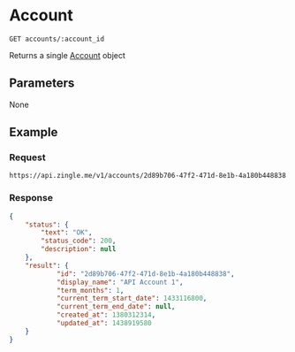 # Account

    GET accounts/:account_id
    
Returns a single [Account] object

## Parameters
None

## Example
### Request

    https://api.zingle.me/v1/accounts/2d89b706-47f2-471d-8e1b-4a180b448838

### Response
``` json
{
    "status": {
        "text": "OK",
        "status_code": 200,
        "description": null
    },
    "result": {
            "id": "2d89b706-47f2-471d-8e1b-4a180b448838",
            "display_name": "API Account 1",
            "term_months": 1,
            "current_term_start_date": 1433116800,
            "current_term_end_date": null,
            "created_at": 1380312314,
            "updated_at": 1438919580
    }
}
```

[Account]: README.md
